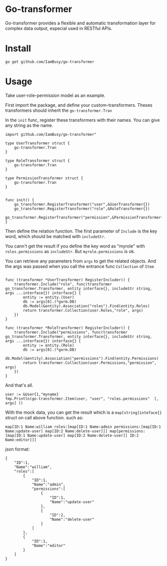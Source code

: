 # Go-transformer
 Go-transformer provides a flexible and automatic transformation layer for complex data output,
 especial used in RESTful APIs.
 
# Install

```
go get github.com/IamBusy/go-transformer
```

# Usage

Take user-role-permission model as an example.

First import the package, and define your custom-transformers.
Theses transformers should inherit the `go-transformer.Tran`

In the `init` func, register these transformers with their names. You can give any
string as the name.

```apple js
import github.com/IamBusy/go-transformer"

type UserTransformer struct {
	go-transformer.Tran
}

type RoleTransformer struct {
	go-transformer.Tran
}

type PermissionTransformer struct {
	go-transformer.Tran
}


func init() {
	go_transformer.RegisterTransformer("user",&UserTransformer{})
	go_transformer.RegisterTransformer("role",&RoleTransformer{})
	go_transformer.RegisterTransformer("permission",&PermissionTransformer{})
}

```

Then define the relation function. The first parameter of `Include` is the key word, 
which should be matched with `includeStr`.

You cann't get the result if you define the key word as "myrole" with `roles.permissions` as `includeStr`.
But `myrole.permissions` is ok.

You can retrieve any parameters from `args` to get the related objects.
And the args was passed when you call the entrance func `Collection` of `Item`


```

func (transformer *UserTransformer) RegisterIncluder() {
	transformer.Include("role", func(transformer go_transformer.Transformer, entity interface{}, includeStr string, args ...interface{}) interface{} {
		entity := entity.(User)
		db := args[0].(*gorm.DB)
		db.Model(&entity).Association("roles").Find(entity.Roles)
		return transformer.Collection(user.Roles,"role", args)
	})
}

func (transformer *RoleTransformer) RegisterIncluder() {
	transformer.Include("permissions", func(transformer go_transformer.Transformer, entity interface{}, includeStr string, args ...interface{}) interface{} {
		entity := entity.(Role)
		db := args[0].(*gorm.DB)
		db.Model(&entity).Association("permissions").Find(entity.Permissions)
		return transformer.Collection(user.Permissions,"permission", args)
	})
}

```

And that's all.


```
user := &User{1,"myname}
fmp.Println(go-transformer.Item(user, "user", "roles.permissions"  [, args] ))
```

With the mock data, you can get the result which is a `map[string]inteface{}` struct on call above function.
such as:

```
map[ID:1 Name:william roles:[map[ID:1 Name:admin permissions:[map[ID:1 Name:update-user] map[ID:2 Name:delete-user]]] map[permissions:[map[ID:1 Name:update-user] map[ID:2 Name:delete-user]] ID:2 Name:editor]]]
```

json format:

```
{
	"ID":1,
	"Name":"william",
	"roles":[
		{
			"ID":1,
			"Name":"admin",
			"permissions":[
				{
					"ID":1,
					"Name":"update-user"
				},
				{
					"ID":2,
					"Name":"delete-user"
				}
			]
		},
		{
			"ID":1,
			"Name":"editor"
		}
	]
}

```